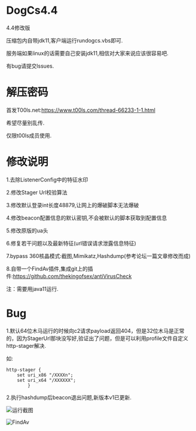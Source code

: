 # DogCs4.4
4.4修改版

压缩包内自带jdk11,客户端运行rundogcs.vbs即可.

服务端如果linux的话需要自己安装jdk11,相信对大家来说应该很容易吧.

有bug请提交lssues.
# 解压密码

首发T00ls.net:https://www.t00ls.com/thread-66233-1-1.html

希望尽量别乱传.

仅限t00ls成员使用.
# 修改说明

1.去除ListenerConfig中的特征水印

2.修改Stager Url校验算法

3.修改默认登录int长度48879,让网上的爆破脚本无法爆破

4.修改beacon配置信息的默认密钥,不会被默认的脚本获取到配置信息

5.修改原版的ua头

6.修复若干问题以及最新特征(url错误请求泄露信息特征)

7.bypass 360核晶模式:截图,Mimikatz,Hashdump(参考论坛一篇文章修改而成)

8.自带一个FindAv插件,集成git上的插件:https://github.com/thekingofsex/antiVirusCheck

注：需要用java11运行.
# Bug

1.默认64位木马运行的时候向c2请求payload返回404，但是32位木马是正常的，因为StagerUrl那块没写好,验证出了问题，但是可以利用profile文件自定义http-stager解决.

如:
```
http-stager {
    set uri_x86 "/XXXXn";
    set uri_x64 "/XXXXXX";
        }
```
2.执行hashdump后beacon退出问题,新版本v1已更新.

![运行截图](https://github.com/TryHello/DogCs4.4/blob/main/1.png "运行截图")


![FindAv](https://github.com/TryHello/DogCs4.4/blob/main/FindAv.png "FindAv")
